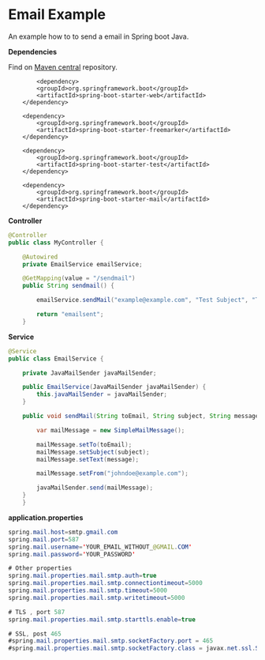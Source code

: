Email Example
===========
An example how to to send a email in Spring boot Java.

**Dependencies**

Find on [Maven central](https://mvnrepository.com/) repository.

	        <dependency>
			<groupId>org.springframework.boot</groupId>
			<artifactId>spring-boot-starter-web</artifactId>
		</dependency>

		<dependency>
			<groupId>org.springframework.boot</groupId>
			<artifactId>spring-boot-starter-freemarker</artifactId>
		</dependency>

		<dependency>
			<groupId>org.springframework.boot</groupId>
			<artifactId>spring-boot-starter-test</artifactId>
		</dependency>

		<dependency>
			<groupId>org.springframework.boot</groupId>
			<artifactId>spring-boot-starter-mail</artifactId>
		</dependency>
 
**Controller**
 
```java
@Controller
public class MyController {

    @Autowired
    private EmailService emailService;

    @GetMapping(value = "/sendmail")
    public String sendmail() {

        emailService.sendMail("example@example.com", "Test Subject", "Test mail");

        return "emailsent";
    }
```
 
**Service**
 
```java
@Service
public class EmailService {

    private JavaMailSender javaMailSender;

    public EmailService(JavaMailSender javaMailSender) {
        this.javaMailSender = javaMailSender;
    }

    public void sendMail(String toEmail, String subject, String message) {

        var mailMessage = new SimpleMailMessage();

        mailMessage.setTo(toEmail);
        mailMessage.setSubject(subject);
        mailMessage.setText(message);

        mailMessage.setFrom("johndoe@example.com");

        javaMailSender.send(mailMessage);
    }
    }
```

**application.properties**
 
```java
spring.mail.host=smtp.gmail.com
spring.mail.port=587
spring.mail.username='YOUR_EMAIL_WITHOUT_@GMAIL.COM'
spring.mail.password='YOUR_PASSWORD'

# Other properties
spring.mail.properties.mail.smtp.auth=true
spring.mail.properties.mail.smtp.connectiontimeout=5000
spring.mail.properties.mail.smtp.timeout=5000
spring.mail.properties.mail.smtp.writetimeout=5000

# TLS , port 587
spring.mail.properties.mail.smtp.starttls.enable=true

# SSL, post 465
#spring.mail.properties.mail.smtp.socketFactory.port = 465
#spring.mail.properties.mail.smtp.socketFactory.class = javax.net.ssl.SSLSocketFactory

```
